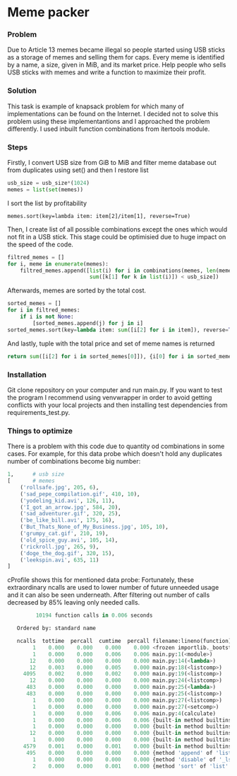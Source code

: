 # Meme packer
### Problem
Due to Article 13 memes became illegal so people started using USB sticks as a storage of memes and selling them for caps. Every meme is identified by a name, a size, given in MiB, and its market price. Help people who sells USB sticks with memes and write a function to maximize their profit. 
### Solution 
This task is example of knapsack problem for which many of implementations can be found on the Internet. I decided not to solve this problem using these implementantions and I approached the problem differently. I used inbuilt function combinations from itertools module.
### Steps
Firstly, I convert USB size from GiB to MiB and filter meme database out from duplicates using set() and then I restore list
```python
usb_size = usb_size*(1024)
memes = list(set(memes))
```
I sort the list by profitability
```
memes.sort(key=lambda item: item[2]/item[1], reverse=True)
```
Then, I create list of all possible combinations except the ones which would not fit in a USB stick.
This stage could be optimisied due to huge impact on the speed of the code.
```python
filtred_memes = []
for i, meme in enumerate(memes):
    filtred_memes.append([list(i) for i in combinations(memes, len(memes) - i) if
                          sum([k[1] for k in list(i)]) < usb_size])
```
Afterwards, memes are sorted by the total cost.
```python
sorted_memes = []
for i in filtred_memes:
    if i is not None:
        [sorted_memes.append(j) for j in i]
sorted_memes.sort(key=lambda item: sum([i[2] for i in item]), reverse=True)
```
And lastly,  tuple with the total price and set of meme names is returned
```python
return sum([i[2] for i in sorted_memes[0]]), {i[0] for i in sorted_memes[0]}
```

### Installation
Git clone repository on your computer and run main.py.
If you want to test the program I recommend using venvwrapper in order to avoid getting conflicts with your local projects and then installing test dependencies from requirements_test.py. 

### Things to optimize
There is a problem with this code due to quantity od combinations in some cases. 
For example, for this data probe which doesn't hold any duplicates number of combinations become big number:
```python
1,      # usb size
[       # memes
    ('rollsafe.jpg', 205, 6),        
    ('sad_pepe_compilation.gif', 410, 10),
    ('yodeling_kid.avi', 126, 11),
    ('I_got_an_arrow.jpg', 584, 20),
    ('sad_adventurer.gif', 320, 25),
    ('be_like_bill.avi', 175, 16),
    ('But_Thats_None_of_My_Business.jpg', 105, 10),
    ('grumpy_cat.gif', 210, 19),
    ('old_spice_guy.avi', 105, 14),
    ('rickroll.jpg', 265, 9),
    ('doge_the_dog.gif', 320, 15),
    ('leekspin.avi', 635, 11)
]
```
cProfile shows this for mentioned data probe:
Fortunately, these extraordinary ncalls are used to lower number of future unneeded usage and it can also be seen underneath. After filtering out number of calls decreased by 85% leaving only needed calls.
```python
         10194 function calls in 0.006 seconds

   Ordered by: standard name

   ncalls  tottime  percall  cumtime  percall filename:lineno(function)
        1    0.000    0.000    0.000    0.000 <frozen importlib._bootstrap>:1009(_handle_fromlist)
        1    0.000    0.000    0.006    0.006 main.py:1(<module>)
       12    0.000    0.000    0.000    0.000 main.py:14(<lambda>)
       12    0.003    0.000    0.005    0.000 main.py:18(<listcomp>)
     4095    0.002    0.000    0.002    0.000 main.py:19(<listcomp>)
       12    0.000    0.000    0.000    0.000 main.py:24(<listcomp>)
      483    0.000    0.000    0.000    0.000 main.py:25(<lambda>)
      483    0.000    0.000    0.000    0.000 main.py:25(<listcomp>)
        1    0.000    0.000    0.000    0.000 main.py:27(<listcomp>)
        1    0.000    0.000    0.000    0.000 main.py:27(<setcomp>)
        1    0.000    0.000    0.006    0.006 main.py:4(calculate)
        1    0.000    0.000    0.006    0.006 {built-in method builtins.exec}
        1    0.000    0.000    0.000    0.000 {built-in method builtins.hasattr}
       12    0.000    0.000    0.000    0.000 {built-in method builtins.len}
        1    0.000    0.000    0.000    0.000 {built-in method builtins.print}
     4579    0.001    0.000    0.001    0.000 {built-in method builtins.sum}
      495    0.000    0.000    0.000    0.000 {method 'append' of 'list' objects}
        1    0.000    0.000    0.000    0.000 {method 'disable' of '_lsprof.Profiler' objects}
        2    0.000    0.000    0.001    0.000 {method 'sort' of 'list' objects}
```
